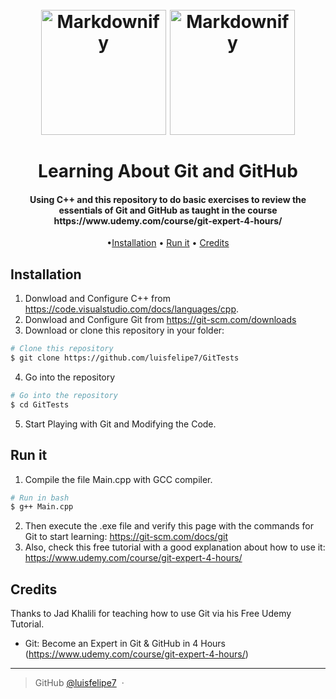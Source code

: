 <h1 align="center">
  <br>
  <a href="https://upload.wikimedia.org/wikipedia/commons/thumb/e/e0/Git-logo.svg/1280px-Git-logo.svg.png"><img src="https://upload.wikimedia.org/wikipedia/commons/thumb/e/e0/Git-logo.svg/1280px-Git-logo.svg.png" alt="Markdownify" width="200"></a>
  <a href="https://logos-marcas.com/wp-content/uploads/2020/11/GitHub-Logo.png"><img src="https://logos-marcas.com/wp-content/uploads/2020/11/GitHub-Logo.png" alt="Markdownify" width="200"></a>
  <br>
  <br>
  Learning About Git and GitHub
  <br>
</h1>
<h4 align="center">Using C++ and this repository to do basic exercises to review the essentials of Git and GitHub as taught in the course https://www.udemy.com/course/git-expert-4-hours/ </h4>

<p align="center">
  •<a href="#installation">Installation</a> •
  <a href="#run-it">Run it</a> •
  <a href="#credits">Credits</a>
</p>


## Installation
1. Donwload and Configure C++ from https://code.visualstudio.com/docs/languages/cpp.
2. Donwload and Configure Git from https://git-scm.com/downloads
3. Download or clone this repository in your folder:
```bash
# Clone this repository
$ git clone https://github.com/luisfelipe7/GitTests
```
4. Go into the repository
```bash
# Go into the repository
$ cd GitTests
```
5. Start Playing with Git and Modifying the Code.

## Run it
1. Compile the file Main.cpp with GCC compiler.
```bash
# Run in bash
$ g++ Main.cpp
```
2. Then execute the .exe file and verify this page with the commands for Git to start learning: 
https://git-scm.com/docs/git
3. Also, check this free tutorial with a good explanation about how to use it:
https://www.udemy.com/course/git-expert-4-hours/

## Credits

Thanks to Jad Khalili for teaching how to use Git via his Free Udemy Tutorial.

- Git: Become an Expert in Git & GitHub in 4 Hours (https://www.udemy.com/course/git-expert-4-hours/)

---

> GitHub [@luisfelipe7](https://github.com/luisfelipe7) &nbsp;&middot;&nbsp;
